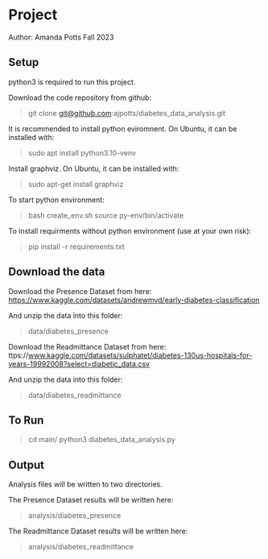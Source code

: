 # Project
Author: Amanda Potts
Fall 2023


## Setup

python3 is required to run this project.

Download the code repository from github:
> git clone git@github.com:ajpotts/diabetes_data_analysis.git

It is recommended to install python eviromnent.  On Ubuntu, it can be installed with:
> sudo apt install python3.10-venv

Install graphviz.  On Ubuntu, it can be installed with:
> sudo apt-get install graphviz

To start python environment:
> bash create_env.sh 
> source py-env/bin/activate

To install requirments without python environment (use at your own risk):
> pip install -r requirements.txt



## Download the data

Download the Presence Dataset from here:
https://www.kaggle.com/datasets/andrewmvd/early-diabetes-classification

And unzip the data into this folder:
> data/diabetes_presence

Download the Readmittance Dataset from here:
ttps://www.kaggle.com/datasets/sulphatet/diabetes-130us-hospitals-for-years-19992008?select=diabetic_data.csv

And unzip the data into this folder:
> data/diabetes_readmittance



## To Run

> cd main/
> python3 diabetes_data_analysis.py

## Output

Analysis files will be written to two directories.  

The Presence Dataset results will be written here:
> analysis/diabetes_presence

The Readmittance Dataset results will be written here:
> analysis/diabetes_readmittance




